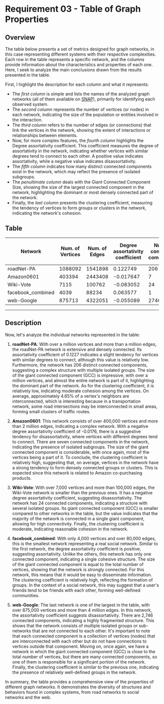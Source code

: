 # Requirement 03 - Table of Graph Properties

## Overview

The table below presents a set of metrics designed for graph networks, in this case representing different systems with their respective complexities. Each row in the table represents a specific network, and the columns provide information about the characteristics and properties of each one. Here, I seek to analyze the main conclusions drawn from the results presented in the table.

First, I highlight the description for each column and what it represents:
- The *first column* is simple and lists the names of the analyzed graph networks (all of them available on [SNAP](https://snap.stanford.edu/index.html)), primarily for identifying each observed system. 
- The *second column* represents the number of vertices (or nodes) in each network, indicating the size of the population or entities involved in the interaction.
- The *third column* refers to the number of edges (or connections) that link the vertices in the network, showing the extent of interactions or relationships between elements. 
- Now, for more complex features, the *fourth column* highlights the Degree assortativity coefficient. This coefficient measures the degree of assortativity in the network, indicating whether vertices with similar degrees tend to connect to each other. A positive value indicates assortativity, while a negative value indicates disassortativity. 
- The *fifth column* indicates how many distinct connected components exist in the network, which may reflect the presence of isolated subgroups. 
- The *penultimate column* deals with the Giant Connected Component Size, showing the size of the largest connected component in the network, highlighting the dominant or most densely connected part of the network. 
- Finally, the *last column* presents the clustering coefficient, measuring the tendency of vertices to form groups or clusters in the network, indicating the network's cohesion.

## Table

| Network          | Num. of Vertices | Num. of Edges | Degree assortativity coefficient | Num. of connected components | Giant Connected Component Size | Clustering coef. |
|---------------|-----------------|-------------|----------------------------------|----------------------------|-------------------------------------|---------------------|
| roadNet-PA  | 1088092           | 1541898      | 0.122749                        | 206                          | 1087562                               | 0.046477            |
| Amazon0601     | 403394           | 2443408      | -0.017647                        | 7                        | 403364                               | 0.417681            |
| Wiki-Vote | 7115            | 100762       | -0.083052                        | 24                         | 7066                                 | 0.140898            |
| facebook_combined | 4039           | 88234      | 0.063577                        | 1                          | 4039                               | 0.605547            |
| web-Google     | 875713            | 4322051      | -0.055089                        | 2746                         | 855802                                | 0.514296            |

---
## Description

Now, let's analyze the individual networks represented in the table:

1. **roadNet-PA**: With over a million vertices and more than a million edges, the roadNet-PA network is extensive and densely connected. Its assortativity coefficient of 0.1227 indicates a slight tendency for vertices with similar degrees to connect, although this value is relatively low. Furthermore, the network has 206 distinct connected components, suggesting a complex structure with multiple isolated groups. The size of the giant connected component (GCC) is impressive, with over a million vertices, and almost the entire network is part of it, highlighting the dominant part of the network. As for the clustering coefficient, it is relatively low, indicating moderate cohesion among the vertices. On average, approximately 4.65% of a vertex's neighbors are interconnected, which is interesting because in a transportation network, some road intersections may be interconnected in small areas, forming small clusters of traffic routes.

2. **Amazon0601**: This network consists of over 400,000 vertices and more than 2 million edges, indicating a complex network. With a negative degree assortativity coefficient of -0.0176, there is a suggestive tendency for disassortativity, where vertices with different degrees tend to connect. There are seven connected components in the network, indicating the presence of isolated subgroups. The size of the giant connected component is considerable, with once again, most of the vertices being a part of it. To conclude, the clustering coefficient is relatively high, suggesting that, on average, vertices in the network have a strong tendency to form densely connected groups or clusters. This is expected since this network is related to Amazon co-purchasing products.

3. **Wiki-Vote**: With over 7,000 vertices and more than 100,000 edges, the Wiki-Vote network is smaller than the previous ones. It has a negative degree assortativity coefficient, suggesting disassortativity. The network has 24 connected components, indicating a structure with several isolated groups. Its giant connected component (GCC) is smaller compared to other networks in the table, but the value indicates that the majority of the network is connected in a single giant component, allowing for high connectivity. Finally, the clustering coefficient is moderate, indicating reasonable cohesion in the network.

4. **facebook_combined**: With only 4,000 vertices and over 80,000 edges, this is the smallest network representing a real social network. Similar to the first network, the degree assortativity coefficient is positive, suggesting assortativity. Unlike the others, this network has only one connected component, indicating a single cohesive structure. The size of the giant connected component is equal to the total number of vertices, showing that the network is strongly connected. For this network, this means that it would be easy to disseminate information. The clustering coefficient is relatively high, reflecting the formation of groups. In the context of a social network, this may suggest that a user's friends tend to be friends with each other, forming well-defined communities.

5. **web-Google**: The last network is one of the largest in the table, with over 875,000 vertices and more than 4 million edges. In this network, the assortativity coefficient suggests disassortativity. There are 2,746 connected components, indicating a highly fragmented structure. This shows that the network consists of multiple isolated groups or sub-networks that are not connected to each other. It's important to note that each connected component is a collection of vertices (nodes) that are interconnected with each other but do not have connections to vertices outside that component. Moving on, once again, we have a network in which the giant connected component (GCC) is close to the total number of vertices, but there are many connected components, so one of them is responsible for a significant portion of the network. Finally, the clustering coefficient is similar to the previous one, indicating the presence of relatively well-defined groups in the network.

In summary, the table provides a comprehensive view of the properties of different graph networks. It demonstrates the diversity of structures and behaviors found in complex systems, from road networks to social networks and the web.